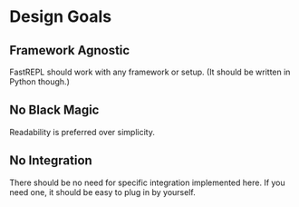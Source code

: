 # Design Goals

## Framework Agnostic
FastREPL should work with any framework or setup. (It should be written in Python though.)

## No Black Magic
Readability is preferred over simplicity. 

## No Integration
There should be no need for specific integration implemented here. If you need one, it should be easy to plug in by yourself.
